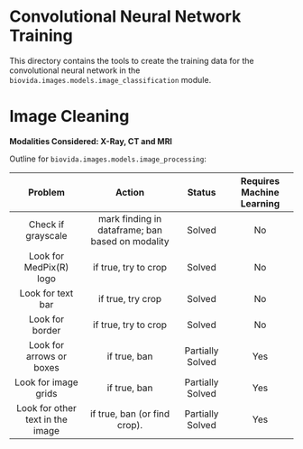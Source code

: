 Convolutional Neural Network Training
=====================================

This directory contains the tools to create the training 
data for the convolutional neural network in the
``biovida.images.models.image_classification`` module.


Image Cleaning
==============

**Modalities Considered: X-Ray, CT and MRI**

Outline for ``biovida.images.models.image_processing``:


|              Problem             |                      Action                      |      Status      | Requires Machine Learning |
|:--------------------------------:|:------------------------------------------------:|:----------------:|:-------------------------:|
|        Check if grayscale        | mark finding in dataframe; ban based on modality |      Solved      |             No            |
|      Look for MedPix(R) logo     |               if true, try to crop               |      Solved      |             No            |
|         Look for text bar        |                 if true, try crop                |      Solved      |             No            |
|          Look for border         |               if true, try to crop               |      Solved      |             No            |
|     Look for arrows or boxes     |                   if true, ban                   | Partially Solved |            Yes            |
|       Look for image grids       |                   if true, ban                   | Partially Solved |            Yes            |
| Look for other text in the image |           if true, ban (or find crop).           | Partially Solved |            Yes            |

